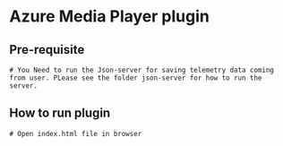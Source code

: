 # Azure Media Player plugin
## Pre-requisite

```
# You Need to run the Json-server for saving telemetry data coming from user. PLease see the folder json-server for how to run the server.
```

## How to run plugin

``` 
# Open index.html file in browser
```
